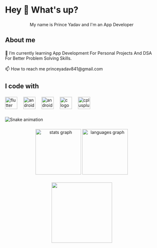 <h1 align="left">Hey 👋 What's up?</h1>

###

<p align="center">My name is Prince Yadav and I'm an App Developer</p>

###

<h2 align="left">About me</h2>

###

<p align="left">🌱 I’m currently learning App Development For Personal Projects And DSA For Better Problem Solving Skills.<br><br>📫 How to reach me princeyadav841@gmail.com</p>

###

<h2 align="left">I code with</h2>

###

<div align="left">
  <img src="https://cdn.jsdelivr.net/gh/devicons/devicon/icons/flutter/flutter-original.svg" height="40" alt="flutter logo"  />
  <img width="12" />
  <img src="https://cdn.jsdelivr.net/gh/devicons/devicon/icons/android/android-original.svg" height="40" alt="android logo"  />
  <img width="12" />
  <img src="https://cdn.jsdelivr.net/gh/devicons/devicon/icons/androidstudio/androidstudio-original.svg" height="40" alt="androidstudio logo"  />
  <img width="12" />
  <img src="https://cdn.jsdelivr.net/gh/devicons/devicon/icons/c/c-original.svg" height="40" alt="c logo"  />
  <img width="12" />
  <img src="https://cdn.jsdelivr.net/gh/devicons/devicon/icons/cplusplus/cplusplus-original.svg" height="40" alt="cplusplus logo"  />
</div>

###

<img src="https://raw.githubusercontent.com/princeyadav7/princeyadav7/output/snake.svg" alt="Snake animation" />

###

<div align="center">
  <img src="https://github-readme-stats.vercel.app/api?username=princeyadav7&hide_title=false&hide_rank=false&show_icons=true&include_all_commits=true&count_private=true&disable_animations=false&theme=dracula&locale=en&hide_border=false&order=1" height="150" alt="stats graph"  />
  <img src="https://github-readme-stats.vercel.app/api/top-langs?username=princeyadav7&locale=en&hide_title=false&layout=compact&card_width=320&langs_count=5&theme=dracula&hide_border=false&order=2" height="150" alt="languages graph"  />
</div>

###

<div align="center">
  <img height="199" src="https://tenor.com/bec8f.gif"  />
</div>

###
